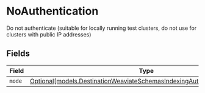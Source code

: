 # NoAuthentication

Do not authenticate (suitable for locally running test clusters, do not use for clusters with public IP addresses)


## Fields

| Field                                                                                                                                              | Type                                                                                                                                               | Required                                                                                                                                           | Description                                                                                                                                        |
| -------------------------------------------------------------------------------------------------------------------------------------------------- | -------------------------------------------------------------------------------------------------------------------------------------------------- | -------------------------------------------------------------------------------------------------------------------------------------------------- | -------------------------------------------------------------------------------------------------------------------------------------------------- |
| `mode`                                                                                                                                             | [Optional[models.DestinationWeaviateSchemasIndexingAuthAuthenticationMode]](../models/destinationweaviateschemasindexingauthauthenticationmode.md) | :heavy_minus_sign:                                                                                                                                 | N/A                                                                                                                                                |